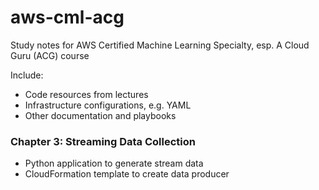 # aws-cml-acg
Study notes for AWS Certified Machine Learning Specialty, esp. A Cloud Guru (ACG) course

Include:
* Code resources from lectures
* Infrastructure configurations, e.g. YAML 
* Other documentation and playbooks

### Chapter 3: Streaming Data Collection
* Python application to generate stream data
* CloudFormation template to create data producer
